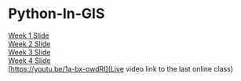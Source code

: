 # Python-In-GIS
[Week 1 Slide](https://drive.google.com/open?id=1QS1U6MsiPrWStLGIxt3pkX-IOQiK7LerKk9MdwWmkUI)</br>
[Week 2 Slide](https://drive.google.com/open?id=1zMaX9b4dp6YJrNLCxXpVtIQiyxUDUA89HwigTp0WfP4)<br>
[Week 3 Slide](https://drive.google.com/open?id=1tsnSxa7BHnQHzATc404dbSXgBOOm_VKMr7pEMf5MXGE)</br>
[Week 4 Slide](https://docs.google.com/presentation/d/1nK5o1xFG65hdRgbR0jV4x7ZisRIllugOmVrZsbvlQeU/edit?usp=sharing)</br>
[https://youtu.be/1a-bx-owdRI](Live video link to the last online class)</br>
